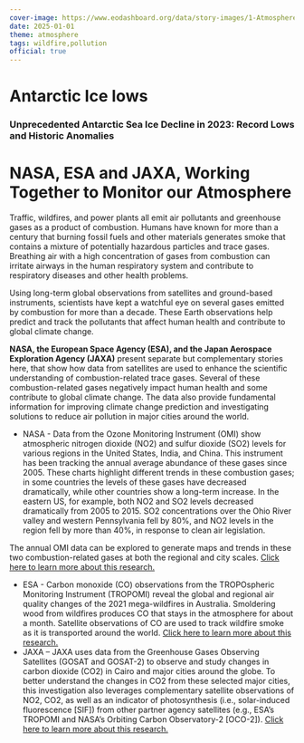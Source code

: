 ```yaml
---
cover-image: https://www.eodashboard.org/data/story-images/1-Atmosphere_Overview_Picture.jpg
date: 2025-01-01
theme: atmosphere
tags: wildfire,pollution
official: true
---
```


# Antarctic Ice lows <!--{ as="img" mode="hero" src="https://external-content.duckduckgo.com/iu/?u=http%3A%2F%2Fcdn.antarcticglaciers.org%2Fwp-content%2Fuploads%2F2013%2F10%2Fsea-ice.jpg&f=1&nofb=1&ipt=6adc1515792ec744345ee0000e71b395a33bb9f6813f34e52f987bfbf3dd7827&ipo=images" }-->
### Unprecedented Antarctic Sea Ice Decline in 2023: Record Lows and Historic Anomalies <!--{ style="font-size:1.5rem;opacity:0.7;margin-top:1rem;" }-->
# NASA, ESA and JAXA, Working Together to Monitor our Atmosphere

Traffic, wildfires, and power plants all emit air pollutants and greenhouse gases as a product of combustion. Humans have known for more than a century that burning fossil fuels and other materials generates smoke that contains a mixture of potentially hazardous particles and trace gases. Breathing air with a high concentration of gases from combustion can irritate airways in the human respiratory system and contribute to respiratory diseases and other health problems.

Using long-term global observations from satellites and ground-based instruments, scientists have kept a watchful eye on several gases emitted by combustion for more than a decade. These Earth observations help predict and track the pollutants that affect human health and contribute to global climate change.

**NASA, the European Space Agency (ESA), and the Japan Aerospace Exploration Agency (JAXA)** present separate but complementary stories here, that show how data from satellites are used to enhance the scientific understanding of combustion-related trace gases. Several of these combustion-related gases negatively impact human health and some contribute to global climate change. The data also provide fundamental information for improving climate change prediction and investigating solutions to reduce air pollution in major cities around the world.

* NASA - Data from the Ozone Monitoring Instrument (OMI) show atmospheric nitrogen dioxide (NO2) and sulfur dioxide (SO2) levels for various regions in the United States, India, and China. This instrument has been tracking the annual average abundance of these gases since 2005. These charts highlight different trends in these combustion gases; in some countries the levels of these gases have decreased dramatically, while other countries show a long-term increase. In the eastern US, for example, both NO2 and SO2 levels decreased dramatically from 2005 to 2015. SO2 concentrations over the Ohio River valley and western Pennsylvania fell by 80%, and NO2 levels in the region fell by more than 40%, in response to clean air legislation.

The annual OMI data can be explored to generate maps and trends in these two combustion-related gases at both the regional and city scales. [Click here to learn more about this research.](https://esa-eodashboards.github.io/eodashboard-client/story?id=air-pollution-us-india-china)

* ESA - Carbon monoxide (CO) observations from the TROPOspheric Monitoring Instrument (TROPOMI) reveal the global and regional air quality changes of the 2021 mega-wildfires in Australia. Smoldering wood from wildfires produces CO that stays in the atmosphere for about a month. Satellite observations of CO are used to track wildfire smoke as it is transported around the world. [Click here to learn more about this research.](https://esa-eodashboards.github.io/eodashboard-client/story?id=australian-bushfires)
* JAXA – JAXA uses data from the Greenhouse Gases Observing Satellites (GOSAT and GOSAT-2) to observe and study changes in carbon dioxide (CO2) in Cairo and major cities around the globe. To better understand the changes in CO2 from these selected major cities, this investigation also leverages complementary satellite observations of NO2, CO2, as well as an indicator of photosynthesis (i.e., solar-induced fluorescence [SIF]) from other partner agency satellites (e.g., ESA’s TROPOMI and NASA’s Orbiting Carbon Observatory-2 [OCO-2]). [Click here to learn more about this research.](https://www.eodashboard.org/story?id=cairo-farmlands)